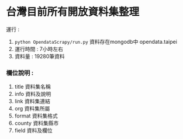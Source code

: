# 台灣目前所有開放資料集整理
運行 :  
 1. ```python OpendataScrapy/run.py```  資料存在mongodb中 opendata.taipei 
2. 運行時間 : 7小時左右
3. 資料量 :  19280筆資料

### 欄位說明 : 
1. title  資料集名稱
2. info   資料及說明 
3. link   資料集連結
4. org    資料集所屬
5. format 資料集格式
6. county 資料集縣市
7. field  資料及欄位

